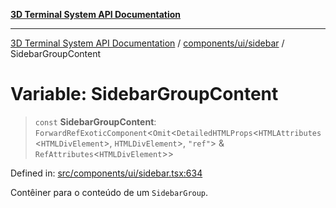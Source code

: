 [**3D Terminal System API Documentation**](../../../../README.md)

***

[3D Terminal System API Documentation](../../../../README.md) / [components/ui/sidebar](../README.md) / SidebarGroupContent

# Variable: SidebarGroupContent

> `const` **SidebarGroupContent**: `ForwardRefExoticComponent`\<`Omit`\<`DetailedHTMLProps`\<`HTMLAttributes`\<`HTMLDivElement`\>, `HTMLDivElement`\>, `"ref"`\> & `RefAttributes`\<`HTMLDivElement`\>\>

Defined in: [src/components/ui/sidebar.tsx:634](https://github.com/Dicommunitas/ThreeJS_Terminal_3D/blob/7212b5be68c3f7954d775adb9932e64d901692b4/src/components/ui/sidebar.tsx#L634)

Contêiner para o conteúdo de um `SidebarGroup`.
